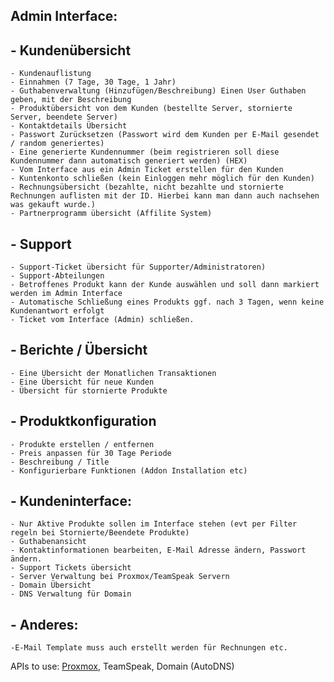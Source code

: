 ## Admin Interface:

## - Kundenübersicht
	- Kundenauflistung
	- Einnahmen (7 Tage, 30 Tage, 1 Jahr)
	- Guthabenverwaltung (Hinzufügen/Beschreibung) Einen User Guthaben geben, mit der Beschreibung
	- Produktübersicht von dem Kunden (bestellte Server, stornierte Server, beendete Server)
	- Kontaktdetails Übersicht
	- Passwort Zurücksetzen (Passwort wird dem Kunden per E-Mail gesendet / random generiertes)
	- Eine generierte Kundennummer (beim registrieren soll diese Kundennummer dann automatisch generiert werden) (HEX)
	- Vom Interface aus ein Admin Ticket erstellen für den Kunden
	- Kuntenkonto schließen (kein Einloggen mehr möglich für den Kunden)
	- Rechnungsübersicht (bezahlte, nicht bezahlte und stornierte Rechnungen auflisten mit der ID. Hierbei kann man dann auch nachsehen was gekauft wurde.)
	- Partnerprogramm übersicht (Affilite System)



## - Support
	- Support-Ticket übersicht für Supporter/Administratoren)
	- Support-Abteilungen
	- Betroffenes Produkt kann der Kunde auswählen und soll dann markiert werden im Admin Interface
	- Automatische Schließung eines Produkts ggf. nach 3 Tagen, wenn keine Kundenantwort erfolgt
	- Ticket vom Interface (Admin) schließen.

## - Berichte / Übersicht
	- Eine Übersicht der Monatlichen Transaktionen
	- Eine Übersicht für neue Kunden
	- Übersicht für stornierte Produkte


## - Produktkonfiguration
	- Produkte erstellen / entfernen
	- Preis anpassen für 30 Tage Periode
	- Beschreibung / Title
	- Konfigurierbare Funktionen (Addon Installation etc) 

## - Kundeninterface:
	- Nur Aktive Produkte sollen im Interface stehen (evt per Filter regeln bei Stornierte/Beendete Produkte)
	- Guthabenansicht
	- Kontaktinformationen bearbeiten, E-Mail Adresse ändern, Passwort ändern.
	- Support Tickets übersicht
	- Server Verwaltung bei Proxmox/TeamSpeak Servern
	- Domain Übersicht
	- DNS Verwaltung für Domain



## - Anderes:
    -E-Mail Template muss auch erstellt werden für Rechnungen etc.

APIs to use: [Proxmox](https://pve.proxmox.com/wiki/Proxmox_VE_API), TeamSpeak, Domain (AutoDNS)